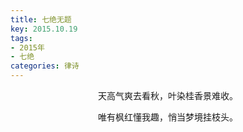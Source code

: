 ```yaml
---
title: 七绝无题
key: 2015.10.19
tags: 
- 2015年 
- 七绝
categories: 律诗
---
```


<p align="center">天高气爽去看秋，叶染桂香景难收。
</p>
<p align="center">唯有枫红懂我趣，悄当梦境挂枝头。
</p>
